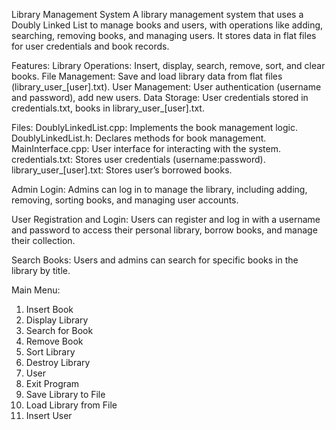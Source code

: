 Library Management System
A library management system that uses a Doubly Linked List to manage books and users,
with operations like adding, searching, removing books, and managing users.
It stores data in flat files for user credentials and book records.

Features:
Library Operations: Insert, display, search, remove, sort, and clear books.
File Management: Save and load library data from flat files (library_user_[user].txt).
User Management: User authentication (username and password), add new users.
Data Storage: User credentials stored in credentials.txt, books in library_user_[user].txt.

Files:
DoublyLinkedList.cpp: Implements the book management logic.
DoublyLinkedList.h: Declares methods for book management.
MainInterface.cpp: User interface for interacting with the system.
credentials.txt: Stores user credentials (username:password).
library_user_[user].txt: Stores user’s borrowed books.

Admin Login:
Admins can log in to manage the library, including adding, removing, sorting books, and managing user accounts.

User Registration and Login:
Users can register and log in with a username and password to access their personal library, borrow books, and manage their collection.

Search Books:
Users and admins can search for specific books in the library by title.


Main Menu:

1. Insert Book
2. Display Library
3. Search for Book
4. Remove Book
5. Sort Library
6. Destroy Library
7. User
8. Exit Program
9. Save Library to File
10. Load Library from File
11. Insert User








